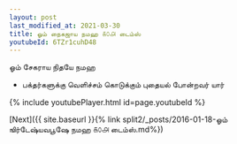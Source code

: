 ```yaml
---
layout: post
last_modified_at: 2021-03-30
title: ஓம் நைகஜாய நமஹ ௧௦௮ டைம்ஸ்
youtubeId: 6TZr1cuhD48
---
```

 
 
 ஓம் சேகராய நிதயே நமஹ  
 
 -  பக்தர்களுக்கு வெளிச்சம் கொடுக்கும் புதையல் போன்றவர் யார் 
 
  
 
  
 
 
 
 
 
 


{% include youtubePlayer.html id=page.youtubeId %}
 
[Next]({{ site.baseurl }}{% link  split2/_posts/2016-01-18-ஓம் ஙிர்டேஷ்யவபூஷே நமஹ ௧௦௮ டைம்ஸ்.md%})
 
